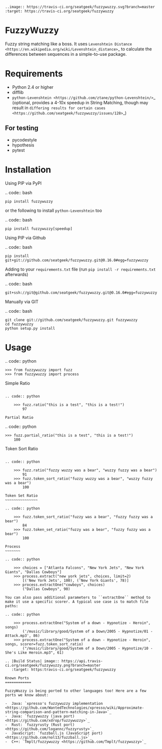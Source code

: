     ..image:: https://travis-ci.org/seatgeek/fuzzywuzzy.svg?branch=master
    :target: https://travis-ci.org/seatgeek/fuzzywuzzy

FuzzyWuzzy
==========

Fuzzy string matching like a boss. It uses `Levenshtein Distance <https://en.wikipedia.org/wiki/Levenshtein_distance>`_ to calculate the differences between sequences in a simple-to-use package.

Requirements
============

-  Python 2.4 or higher
-  difflib
-  `python-Levenshtein <https://github.com/ztane/python-Levenshtein/>`_ (optional, provides a 4-10x speedup in String
   Matching, though may result in `differing results for certain cases <https://github.com/seatgeek/fuzzywuzzy/issues/128>`_)

For testing
-----------
-  pycodestyle
-  hypothesis
-  pytest

Installation
============

Using PIP via PyPI

.. code:: bash

    pip install fuzzywuzzy

or the following to install `python-Levenshtein` too

.. code:: bash

    pip install fuzzywuzzy[speedup]


Using PIP via Github

.. code:: bash

    pip install git+git://github.com/seatgeek/fuzzywuzzy.git@0.16.0#egg=fuzzywuzzy

Adding to your ``requirements.txt`` file (run ``pip install -r requirements.txt`` afterwards)

.. code:: bash

    git+ssh://git@github.com/seatgeek/fuzzywuzzy.git@0.16.0#egg=fuzzywuzzy
    
Manually via GIT

.. code:: bash

    git clone git://github.com/seatgeek/fuzzywuzzy.git fuzzywuzzy
    cd fuzzywuzzy
    python setup.py install


Usage
=====

.. code:: python

    >>> from fuzzywuzzy import fuzz
    >>> from fuzzywuzzy import process

Simple Ratio
~~~~~~~~~~~~

.. code:: python

    >>> fuzz.ratio("this is a test", "this is a test!")
        97

Partial Ratio
~~~~~~~~~~~~~

.. code:: python

    >>> fuzz.partial_ratio("this is a test", "this is a test!")
        100

Token Sort Ratio
~~~~~~~~~~~~~~~~

.. code:: python

    >>> fuzz.ratio("fuzzy wuzzy was a bear", "wuzzy fuzzy was a bear")
        91
    >>> fuzz.token_sort_ratio("fuzzy wuzzy was a bear", "wuzzy fuzzy was a bear")
        100

Token Set Ratio
~~~~~~~~~~~~~~~

.. code:: python

    >>> fuzz.token_sort_ratio("fuzzy was a bear", "fuzzy fuzzy was a bear")
        84
    >>> fuzz.token_set_ratio("fuzzy was a bear", "fuzzy fuzzy was a bear")
        100

Process
~~~~~~~

.. code:: python

    >>> choices = ["Atlanta Falcons", "New York Jets", "New York Giants", "Dallas Cowboys"]
    >>> process.extract("new york jets", choices, limit=2)
        [('New York Jets', 100), ('New York Giants', 78)]
    >>> process.extractOne("cowboys", choices)
        ("Dallas Cowboys", 90)

You can also pass additional parameters to ``extractOne`` method to make it use a specific scorer. A typical use case is to match file paths:

.. code:: python
  
    >>> process.extractOne("System of a down - Hypnotize - Heroin", songs)
        ('/music/library/good/System of a Down/2005 - Hypnotize/01 - Attack.mp3', 86)
    >>> process.extractOne("System of a down - Hypnotize - Heroin", songs, scorer=fuzz.token_sort_ratio)
        ("/music/library/good/System of a Down/2005 - Hypnotize/10 - She's Like Heroin.mp3", 61)

.. |Build Status| image:: https://api.travis-ci.org/seatgeek/fuzzywuzzy.png?branch=master
   :target: https:travis-ci.org/seatgeek/fuzzywuzzy

Known Ports
============

FuzzyWuzzy is being ported to other languages too! Here are a few ports we know about:

-  Java: `xpresso's fuzzywuzzy implementation <https://github.com/WantedTechnologies/xpresso/wiki/Approximate-string-comparison-and-pattern-matching-in-Java>`_
-  Java: `fuzzywuzzy (java port) <https://github.com/xdrop/fuzzywuzzy>`_
-  Rust: `fuzzyrusty (Rust port) <https://github.com/logannc/fuzzyrusty>`_
-  JavaScript: `fuzzball.js (JavaScript port) <https://github.com/nol13/fuzzball.js>`_
-  C++: `Tmplt/fuzzywuzzy <https://github.com/Tmplt/fuzzywuzzy>`_

